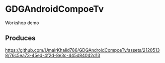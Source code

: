 # GDGAndroidCompoeTv
Workshop demo

## Produces

https://github.com/UmairKhalid786/GDGAndroidCompoeTv/assets/21205138/76c5ea73-45ed-4f2d-8e3c-445d84042d13

